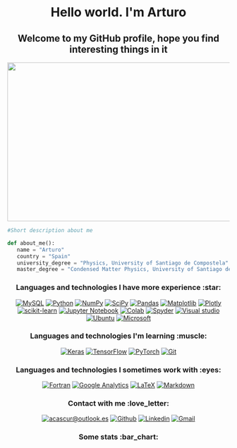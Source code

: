<h1 align="center">Hello world. I'm Arturo</h1>

<h2 align="center">Welcome to my GitHub profile, hope you find interesting things in it</h2>

<p align="center">
           <img width="912" height="360" src=https://user-images.githubusercontent.com/127188733/224301441-89506049-c588-469c-aa87-1cc6d728fd0a.jpg>
</p>

```python
#Short description about me

def about_me():
   name = "Arturo"
   country = "Spain"
   university_degree = "Physics, University of Santiago de Compostela"
   master_degree = "Condensed Matter Physics, University of Santiago de Compostela"   
```

<h3 align="center">Languages and technologies I have more experience :star:</h3>

<div align="center">
           
[![MySQL](https://img.shields.io/badge/mysql-%2300f.svg?style=for-the-badge&logo=mysql&logoColor=white)](https://www.mysql.com)
[![Python](https://img.shields.io/badge/python-3670A0?style=for-the-badge&logo=python&logoColor=ffdd54)](https://www.python.org/)
[![NumPy](https://img.shields.io/badge/numpy-%23013243.svg?style=for-the-badge&logo=numpy&logoColor=white)](https://numpy.org)
[![SciPy](https://img.shields.io/badge/SciPy-%230C55A5.svg?style=for-the-badge&logo=scipy&logoColor=%white)](https://scipy.org)
[![Pandas](https://img.shields.io/badge/pandas-%23150458.svg?style=for-the-badge&logo=pandas&logoColor=white)](https://pandas.pydata.org)
[![Matplotlib](https://img.shields.io/badge/Matplotlib-%23ffffff.svg?style=for-the-badge&logo=Matplotlib&logoColor=black)](https://matplotlib.org)
[![Plotly](https://img.shields.io/badge/Plotly-%233F4F75.svg?style=for-the-badge&logo=plotly&logoColor=white)](https://plotly.com)
[![scikit-learn](https://img.shields.io/badge/scikit--learn-%23F7931E.svg?style=for-the-badge&logo=scikit-learn&logoColor=white)](https://scikit-learn.org)
[![Jupyter Notebook](https://img.shields.io/badge/jupyter-%23FA0F00.svg?style=for-the-badge&logo=jupyter&logoColor=white)](https://jupyter.org)
[![Colab](https://img.shields.io/badge/Colab-F9AB00?style=for-the-badge&logo=googlecolab&color=525252)](https://colab.research.google.com)
[![Spyder](https://img.shields.io/badge/Spyder-838485?style=for-the-badge&logo=spyder%20ide&logoColor=maroon)](https://www.spyder-ide.org/)
[![Visual studio](https://img.shields.io/badge/Visual_Studio_Code-0078D4?style=for-the-badge&logo=visual%20studio%20code&logoColor=white)](https://code.visualstudio.com/)
[![Ubuntu](https://img.shields.io/badge/Ubuntu-E95420?style=for-the-badge&logo=ubuntu&logoColor=white)](https://ubuntu.com/)
[![Microsoft](https://img.shields.io/badge/Microsoft-0078D4?style=for-the-badge&logo=microsoft&logoColor=white)](https://www.microsoft.com/es-es/windows/)
           
</div>

<h3 align="center">Languages and technologies I'm learning :muscle:</h3>

<div align="center">
           
[![Keras](https://img.shields.io/badge/Keras-%23D00000.svg?style=for-the-badge&logo=Keras&logoColor=white)](https://keras.io/)
[![TensorFlow](https://img.shields.io/badge/TensorFlow-%23FF6F00.svg?style=for-the-badge&logo=TensorFlow&logoColor=white)](https://www.tensorflow.org)
[![PyTorch](https://img.shields.io/badge/PyTorch-%23EE4C2C.svg?style=for-the-badge&logo=PyTorch&logoColor=white)](https://pytorch.org)
[![Git](https://img.shields.io/badge/git-%23F05033.svg?style=for-the-badge&logo=git&logoColor=white)](https://git-scm.com/)

</div>

<h3 align="center">Languages and technologies I sometimes work with :eyes:</h3>

<div align="center">

[![Fortran](https://img.shields.io/badge/Fortran-%23734F96.svg?style=for-the-badge&logo=fortran&logoColor=white)](https://fortran-lang.org/en/)
[![Google Analytics](https://img.shields.io/badge/Google%20Analytics-E37400?style=for-the-badge&logo=google%20analytics&logoColor=white)](https://analytics.google.com)
[![LaTeX](https://img.shields.io/badge/latex-%23008080.svg?style=for-the-badge&logo=latex&logoColor=white)](https://www.latex-project.org/)
[![Markdown](https://img.shields.io/badge/markdown-%23000000.svg?style=for-the-badge&logo=markdown&logoColor=white)](https://markdown.es/)
           
</div>


<h3 align="center">Contact with me :love_letter:</h3>

<div align="center">
           
[![acascur@outlook.es](https://img.shields.io/badge/Microsoft_Outlook-0078D4?style=for-the-badge&logo=microsoft-outlook&logoColor=white)](mailto:acascur@outlook.es)
[![Github](https://img.shields.io/badge/GitHub-100000?style=for-the-badge&logo=github&logoColor=white)](https://github.com/acascur)
[![Linkedin](https://img.shields.io/badge/LinkedIn-0077B5?style=for-the-badge&logo=linkedin&logoColor=white)]()
[![Gmail](https://img.shields.io/badge/Gmail-D14836?style=for-the-badge&logo=Gmail&logoColor=white)](mailto:acascur137@gmail.com)
           
</div>

<h3 align="center">Some stats :bar_chart:</h3>















